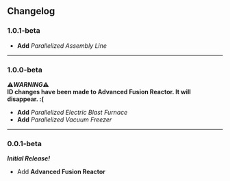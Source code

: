 ## Changelog
### 1.0.1-beta
- **Add** _Parallelized Assembly Line_
---
### 1.0.0-beta
:warning:**_WARNING_**:warning:  
**ID changes have been made to Advanced Fusion Reactor. It will disappear. :(**  

- **Add** _Parallelized Electric Blast Furnace_  
- **Add** _Parallelized Vacuum Freezer_  
---
### 0.0.1-beta
**_Initial Release!_**<br>
- Add **Advanced Fusion Reactor**
